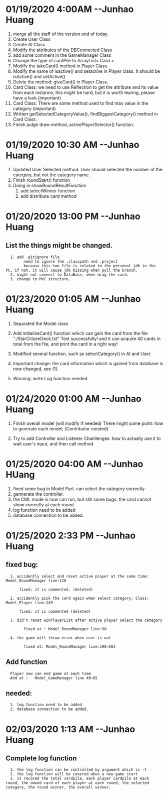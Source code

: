 # 01/19/2020 4:00AM   --Junhao Huang
  1. merge all the staff of the version end of today.
  2. Create User Class
  3. Create AI Class
  4. Modify the attributes of the DBConnected Class
  5. add some comment in the GameManager Class
  6. Change the type of cardPile to ArrayList< Card >.
  7. Modify the takeCard() method in Player Class
  8. Modify the name of isactive() and setactive in Player class. It should be isActive() and setActive()
  9. Delete the method: giveCard() in Player Class.
  10. Card Class: we need to use Reflection to get the attribute and its value from each instance, this might be hard, but it is worth learing, please have a look.(important)
  11. Card Class: There are some method used to find max value in the category (important)
  12. Written getSelectedCategoryValue(), findBiggestCategory() method in Card Class.
  13. Finish judge draw method, activePlayerSelector() function.

# 01/19/2020 10:30 AM  --Junhao Huang 
1. Updated User Selected method: User should selected the number of the category, but not the category name.
2. Finish roundStart() function
3. Doing in showRoundResultFunction 
   1. add selectWinner function
   2. add distribute card method

# 01/20/2020 13:00 PM --Junhao Huang
## List the things might be changed.
      1. add .gitignore file
            need to ignore the .classpath and .project
            because this two file is related to the personal jdk in the PC, if not, it will cause jdk missing when pull the branch.
      2. might not connect to DataBase, when drag the card.
      3. change to MVC structure. 

# 01/23/2020 01:05 AM --Junhao Huang
1. Separated the Model class
2. Add initializeCard() function which can gain the card from the file "./StarCitizenDeck.txt"
      Test successfully!
      and it can acquire 40 cards in total from the file, and print the card in a right way!
3. Modified several function, such as selectCategory() in AI and User.

4. Important change:  the card information which is gained from database is now changed, see (1).
5. Warning: write Log function needed. 
      
# 01/24/2020 01:00 AM --Junhao Huang

1. Finish overall model (will modify if needed)
   There might some point:
      how to generate each model; (Contributor needed)

2. Try to add Controller and Listener
   Chanllenges: how to actually use it to wait user's input, and then call method.

# 01/25/2020 04:00 AM --Junhao HUang
1. fixed some bug in Model Part.
       can select the category correctly
2. gennerate the controller.
3. the CML mode is now can run, but still some bugs:
            the card cannot show correctly at each round
4. log function need to be added
5. database connection to be added.

# 01/25/2020 2:33 PM --Junhao Huang

## fixed bug:
      1. accidently select and reset active player at the same time:    Model_RoundManager line:128
     
          fixed: it is commented. (deleted)

      2. accidently pick the card again when select category: Class:    Model_Player line:149 
   
          fixed: it is commented (deleted)

      3. did't reset winPlayerList after active player select the category  
   
            fixed at : Model_RoundManager line:90
      
      4. the game will throw error when user is out
   
            fixed at: Model_RoundManager line:190~203
## Add function
      Player now can end game at each time
      Add at :   Model_GameManager line 40~65

## needed:
      1. log function need to be added
      2. database connection to be added.

# 02/03/2020 1:13 AM --Junhao Huang
## Complete log function
      1. the log function can be controlled by argument which is -t
      2. the log function will be covered when a new game start
      3. it recored the total cardpile, each player cardpile at each round, the owned card of each player at each round, the selected category, the round winner, the overall winner. 


